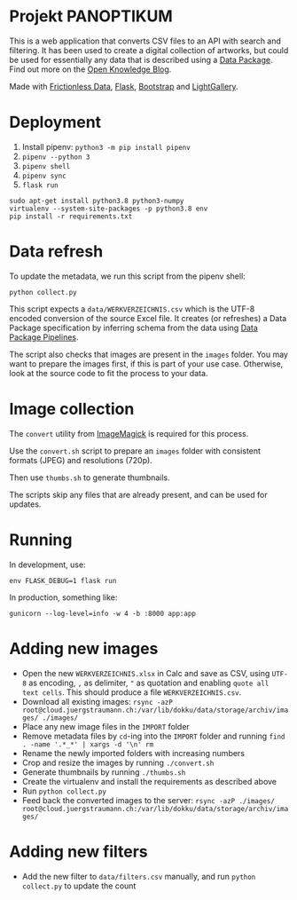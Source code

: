 # Projekt PANOPTIKUM

This is a web application that converts CSV files to an API with search and filtering. It has been used to create a digital collection of artworks, but could be used for essentially any data that is described using a [Data Package](http://frictionlessdata.io/specs/data-package/#specification). Find out more on the [Open Knowledge Blog](https://blog.okfn.org/2019/05/09/panoptikum-exploring-new-ways-to-categorize-a-collection-of-various-unusual-and-unique-objects/).

Made with [Frictionless Data](https://frictionlessdata.io), [Flask](http://flask.pocoo.org/), [Bootstrap](https://getbootstrap.com) and [LightGallery](https://www.lightgalleryjs.com/).

# Deployment

1. Install pipenv: `python3 -m pip install pipenv`
2. `pipenv --python 3`
3. `pipenv shell`
4. `pipenv sync`
5. `flask run`

```
sudo apt-get install python3.8 python3-numpy
virtualenv --system-site-packages -p python3.8 env
pip install -r requirements.txt
```

# Data refresh

To update the metadata, we run this script from the pipenv shell:

`python collect.py`

This script expects a `data/WERKVERZEICHNIS.csv` which is the UTF-8 encoded conversion of the source Excel file. It creates (or refreshes) a Data Package specification by inferring schema from the data using [Data Package Pipelines](https://github.com/frictionlessdata/datapackage-pipelines).

The script also checks that images are present in the `images` folder. You may want to prepare the images first, if this is part of your use case. Otherwise, look at the source code to fit the process to your data.

# Image collection

The `convert` utility from [ImageMagick](https://imagemagick.org/) is required for this process.

Use the `convert.sh` script to prepare an `images` folder with consistent formats (JPEG) and resolutions (720p).

Then use `thumbs.sh` to generate thumbnails.

The scripts skip any files that are already present, and can be used for updates.

# Running

In development, use:

`env FLASK_DEBUG=1 flask run`

In production, something like:

`gunicorn --log-level=info -w 4 -b :8000 app:app`

# Adding new images

- Open the new `WERKVERZEICHNIS.xlsx` in Calc and save as CSV, using `UTF-8` as
  encoding, `,` as delimiter, `"` as quotation and enabling
  `quote all text cells`. This should produce a file `WERKVERZEICHNIS.csv`.
- Download all existing images: `rsync -azP root@cloud.juergstraumann.ch:/var/lib/dokku/data/storage/archiv/images/ ./images/`
- Place any new image files in the `IMPORT` folder
- Remove metadata files by `cd`-ing into the `IMPORT` folder and running `find . -name '.*_*' | xargs -d '\n' rm`
- Rename the newly imported folders with increasing numbers
- Crop and resize the images by running `./convert.sh`
- Generate thumbnails by running `./thumbs.sh`
- Create the virtualenv and install the requirements as described above
- Run `python collect.py`
- Feed back the converted images to the server: `rsync -azP ./images/ root@cloud.juergstraumann.ch:/var/lib/dokku/data/storage/archiv/images/`

# Adding new filters

- Add the new filter to `data/filters.csv` manually, and run `python collect.py` to update the count

